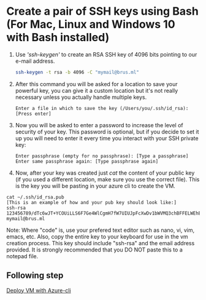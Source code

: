 # Create a pair of SSH keys using Bash (For Mac, Linux and Windows 10 with Bash installed)

1. Use *'ssh-keygen'* to create an RSA SSH key of 4096 bits pointing to our e-mail address.

    ```bash
    ssh-keygen -t rsa -b 4096 -C "mymail@brus.ml"
    ```

1. After this command you will be asked for a location to save your powerful key, you can give it a custom location but it's not really necessary unless you actually handle multiple keys.

    ```Shell
    Enter a file in which to save the key (/Users/you/.ssh/id_rsa): [Press enter]
    ```

1. Now you will be asked to enter a password to increase the level of security of your key. This password is optional, but if you decide to set it up you will need to enter it every time you interact with your SSH private key:

    ```Shell
    Enter passphrase (empty for no passphrase): [Type a passphrase]
    Enter same passphrase again: [Type passphrase again]
    ```

1. Now, after your key was created just *cat* the content of your public key (if you used a different location, make sure you use the correct file). This is the key you will be pasting in your azure cli to create the VM.

```Shell
cat ~/.ssh/id_rsa.pub
[This is an example of how and your pub key should look like:]
ssh-rsa 123456789/dTc6wJT+YCOUiLLS6F7Ge4WlCgmH7fW7UIUJpFcXwDv1bWVMQ3chBFFELWEhEjCqX7HAVoSjEF8oAwM0Ik5p6y66J420eeOGBLHkyV+nBiV0F5WVRKFS5Az1rZy8x/1usbMms/skMnS5Int9QcGIIA9g7Ws9xg28/2XA5IUPUZ0kIKbuSv7bAIqrHaH7WXzUeLeOjUIeW34d9WO52kNqiITjyW1D7kThXKtgS9Y5TEie5MuP8plzz+mBID59EFmdEhBK7QquuT6axXXXXXXXXXXXXXZ1rvoysOHxhDvzVWRuc623pV8PPjiBHiu1Y1T mymail@brus.ml
```
Note: Where "code" is, use your prefered text editor such as nano, vi, vim, emacs, etc. Also, copy the entire key to your keyboard for use in the vm creation process. This key should include "ssh-rsa" and the email address provided. It is strongly recommended that you DO NOT paste this to a notepad file.

## Following step

[Deploy VM with Azure-cli](02-deploy-vm.md)
